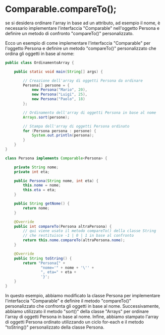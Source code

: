# Comparable.compareTo();

se si desidera ordinare l'array in base ad un attributo, ad esempio il nome, è necessario implementare l'interfaccia "Comparable" nell'oggetto Persona e definire un metodo di confronto "compareTo()" personalizzato.

Ecco un esempio di come implementare l'interfaccia "Comparable" per l'oggetto Persona e definire un metodo "compareTo()" personalizzato che ordina gli oggetti in base al nome:

```java
public class OrdinamentoArray {

    public static void main(String[] args) {

        // Creazione dell'array di oggetti Persona da ordinare
        Persona[] persone = {
            new Persona("Mario", 20),
            new Persona("Luigi", 25),
            new Persona("Paolo", 18)
        };

        // Ordinamento dell'array di oggetti Persona in base al nome
        Arrays.sort(persone);

        // Stampa dell'array di oggetti Persona ordinato
        for (Persona persona : persone) {
            System.out.println(persona);
        }
    }
}

class Persona implements Comparable<Persona> {

    private String nome;
    private int eta;

    public Persona(String nome, int eta) {
        this.nome = nome;
        this.eta = eta;
    }

    public String getNome() {
        return nome;
    }

    @Override
    public int compareTo(Persona altraPersona) {
        // qui viene usato il metodo compareTo() della classe String
        // che restituisce -1 | 0 | 1 in base al confronto
        return this.nome.compareTo(altraPersona.nome);
    }

    @Override
    public String toString() {
        return "Persona{" +
                "nome='" + nome + '\'' +
                ", eta=" + eta +
                '}';
    }
}
```

In questo esempio, abbiamo modificato la classe Persona per implementare l'interfaccia "Comparable<Persona>" e definire il metodo "compareTo()" personalizzato che confronta gli oggetti in base al nome. Successivamente, abbiamo utilizzato il metodo "sort()" della classe "Arrays" per ordinare l'array di oggetti Persona in base al nome. Infine, abbiamo stampato l'array di oggetti Persona ordinato utilizzando un ciclo for-each e il metodo "toString()" personalizzato della classe Persona.